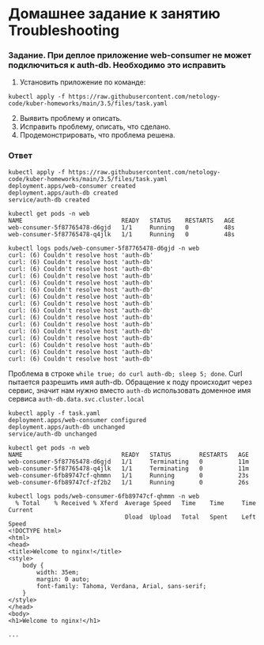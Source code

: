 # Домашнее задание к занятию Troubleshooting

### Задание. При деплое приложение web-consumer не может подключиться к auth-db. Необходимо это исправить

1. Установить приложение по команде:
```shell
kubectl apply -f https://raw.githubusercontent.com/netology-code/kuber-homeworks/main/3.5/files/task.yaml
```
2. Выявить проблему и описать.
3. Исправить проблему, описать, что сделано.
4. Продемонстрировать, что проблема решена.

### Ответ
```
kubectl apply -f https://raw.githubusercontent.com/netology-code/kuber-homeworks/main/3.5/files/task.yaml
deployment.apps/web-consumer created
deployment.apps/auth-db created
service/auth-db created

kubectl get pods -n web
NAME                            READY   STATUS    RESTARTS   AGE
web-consumer-5f87765478-d6gjd   1/1     Running   0          48s
web-consumer-5f87765478-q4jlk   1/1     Running   0          48s

kubectl logs pods/web-consumer-5f87765478-d6gjd -n web
curl: (6) Couldn't resolve host 'auth-db'
curl: (6) Couldn't resolve host 'auth-db'
curl: (6) Couldn't resolve host 'auth-db'
curl: (6) Couldn't resolve host 'auth-db'
curl: (6) Couldn't resolve host 'auth-db'
curl: (6) Couldn't resolve host 'auth-db'
curl: (6) Couldn't resolve host 'auth-db'
curl: (6) Couldn't resolve host 'auth-db'
curl: (6) Couldn't resolve host 'auth-db'
curl: (6) Couldn't resolve host 'auth-db'
curl: (6) Couldn't resolve host 'auth-db'
curl: (6) Couldn't resolve host 'auth-db'
curl: (6) Couldn't resolve host 'auth-db'
curl: (6) Couldn't resolve host 'auth-db'
curl: (6) Couldn't resolve host 'auth-db'
curl: (6) Couldn't resolve host 'auth-db'
```

Проблема в строке ``while true; do curl auth-db; sleep 5; done``. Curl пытается разрешить имя auth-db. Обращение к поду происходит через сервис, значит нам нужно вместо ``auth-db`` использовать доменное имя сервиса ``auth-db.data.svc.cluster.local`` 

```
kubectl apply -f task.yaml
deployment.apps/web-consumer configured
deployment.apps/auth-db unchanged
service/auth-db unchanged

kubectl get pods -n web
NAME                            READY   STATUS        RESTARTS   AGE
web-consumer-5f87765478-d6gjd   1/1     Terminating   0          11m
web-consumer-5f87765478-q4jlk   1/1     Terminating   0          11m
web-consumer-6fb89747cf-qhmmn   1/1     Running       0          23s
web-consumer-6fb89747cf-zf2b2   1/1     Running       0          26s

kubectl logs pods/web-consumer-6fb89747cf-qhmmn -n web
  % Total    % Received % Xferd  Average Speed   Time    Time     Time  Current
                                 Dload  Upload   Total   Spent    Left  Speed
<!DOCTYPE html>
<html>
<head>
<title>Welcome to nginx!</title>
<style>
    body {
        width: 35em;
        margin: 0 auto;
        font-family: Tahoma, Verdana, Arial, sans-serif;
    }
</style>
</head>
<body>
<h1>Welcome to nginx!</h1>

...

``` 